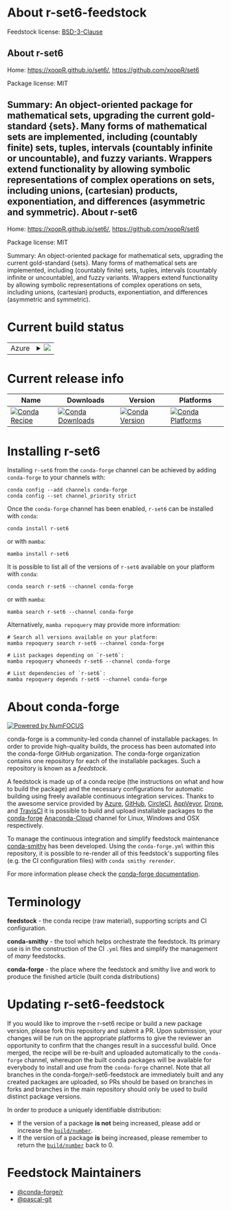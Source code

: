 About r-set6-feedstock
======================

Feedstock license: [BSD-3-Clause](https://github.com/conda-forge/r-set6-feedstock/blob/main/LICENSE.txt)

About r-set6
------------

Home: https://xoopR.github.io/set6/, https://github.com/xoopR/set6

Package license: MIT

Summary: An object-oriented package for mathematical sets, upgrading the current gold-standard {sets}. Many forms of mathematical sets are implemented, including (countably finite) sets, tuples, intervals (countably infinite or uncountable), and fuzzy variants. Wrappers extend functionality by allowing symbolic representations of complex operations on sets, including unions, (cartesian) products, exponentiation, and differences (asymmetric and symmetric).
About r-set6
------------

Home: https://xoopR.github.io/set6/, https://github.com/xoopR/set6

Package license: MIT

Summary: An object-oriented package for mathematical sets, upgrading the current gold-standard {sets}. Many forms of mathematical sets are implemented, including (countably finite) sets, tuples, intervals (countably infinite or uncountable), and fuzzy variants. Wrappers extend functionality by allowing symbolic representations of complex operations on sets, including unions, (cartesian) products, exponentiation, and differences (asymmetric and symmetric).

Current build status
====================


<table>
    
  <tr>
    <td>Azure</td>
    <td>
      <details>
        <summary>
          <a href="https://dev.azure.com/conda-forge/feedstock-builds/_build/latest?definitionId=11746&branchName=main">
            <img src="https://dev.azure.com/conda-forge/feedstock-builds/_apis/build/status/r-set6-feedstock?branchName=main">
          </a>
        </summary>
        <table>
          <thead><tr><th>Variant</th><th>Status</th></tr></thead>
          <tbody><tr>
              <td>linux_64_r_base4.2</td>
              <td>
                <a href="https://dev.azure.com/conda-forge/feedstock-builds/_build/latest?definitionId=11746&branchName=main">
                  <img src="https://dev.azure.com/conda-forge/feedstock-builds/_apis/build/status/r-set6-feedstock?branchName=main&jobName=linux&configuration=linux%20linux_64_r_base4.2" alt="variant">
                </a>
              </td>
            </tr><tr>
              <td>linux_64_r_base4.3</td>
              <td>
                <a href="https://dev.azure.com/conda-forge/feedstock-builds/_build/latest?definitionId=11746&branchName=main">
                  <img src="https://dev.azure.com/conda-forge/feedstock-builds/_apis/build/status/r-set6-feedstock?branchName=main&jobName=linux&configuration=linux%20linux_64_r_base4.3" alt="variant">
                </a>
              </td>
            </tr><tr>
              <td>osx_64_r_base4.2</td>
              <td>
                <a href="https://dev.azure.com/conda-forge/feedstock-builds/_build/latest?definitionId=11746&branchName=main">
                  <img src="https://dev.azure.com/conda-forge/feedstock-builds/_apis/build/status/r-set6-feedstock?branchName=main&jobName=osx&configuration=osx%20osx_64_r_base4.2" alt="variant">
                </a>
              </td>
            </tr><tr>
              <td>osx_64_r_base4.3</td>
              <td>
                <a href="https://dev.azure.com/conda-forge/feedstock-builds/_build/latest?definitionId=11746&branchName=main">
                  <img src="https://dev.azure.com/conda-forge/feedstock-builds/_apis/build/status/r-set6-feedstock?branchName=main&jobName=osx&configuration=osx%20osx_64_r_base4.3" alt="variant">
                </a>
              </td>
            </tr><tr>
              <td>win_64</td>
              <td>
                <a href="https://dev.azure.com/conda-forge/feedstock-builds/_build/latest?definitionId=11746&branchName=main">
                  <img src="https://dev.azure.com/conda-forge/feedstock-builds/_apis/build/status/r-set6-feedstock?branchName=main&jobName=win&configuration=win%20win_64_" alt="variant">
                </a>
              </td>
            </tr>
          </tbody>
        </table>
      </details>
    </td>
  </tr>
</table>

Current release info
====================

| Name | Downloads | Version | Platforms |
| --- | --- | --- | --- |
| [![Conda Recipe](https://img.shields.io/badge/recipe-r--set6-green.svg)](https://anaconda.org/conda-forge/r-set6) | [![Conda Downloads](https://img.shields.io/conda/dn/conda-forge/r-set6.svg)](https://anaconda.org/conda-forge/r-set6) | [![Conda Version](https://img.shields.io/conda/vn/conda-forge/r-set6.svg)](https://anaconda.org/conda-forge/r-set6) | [![Conda Platforms](https://img.shields.io/conda/pn/conda-forge/r-set6.svg)](https://anaconda.org/conda-forge/r-set6) |

Installing r-set6
=================

Installing `r-set6` from the `conda-forge` channel can be achieved by adding `conda-forge` to your channels with:

```
conda config --add channels conda-forge
conda config --set channel_priority strict
```

Once the `conda-forge` channel has been enabled, `r-set6` can be installed with `conda`:

```
conda install r-set6
```

or with `mamba`:

```
mamba install r-set6
```

It is possible to list all of the versions of `r-set6` available on your platform with `conda`:

```
conda search r-set6 --channel conda-forge
```

or with `mamba`:

```
mamba search r-set6 --channel conda-forge
```

Alternatively, `mamba repoquery` may provide more information:

```
# Search all versions available on your platform:
mamba repoquery search r-set6 --channel conda-forge

# List packages depending on `r-set6`:
mamba repoquery whoneeds r-set6 --channel conda-forge

# List dependencies of `r-set6`:
mamba repoquery depends r-set6 --channel conda-forge
```


About conda-forge
=================

[![Powered by
NumFOCUS](https://img.shields.io/badge/powered%20by-NumFOCUS-orange.svg?style=flat&colorA=E1523D&colorB=007D8A)](https://numfocus.org)

conda-forge is a community-led conda channel of installable packages.
In order to provide high-quality builds, the process has been automated into the
conda-forge GitHub organization. The conda-forge organization contains one repository
for each of the installable packages. Such a repository is known as a *feedstock*.

A feedstock is made up of a conda recipe (the instructions on what and how to build
the package) and the necessary configurations for automatic building using freely
available continuous integration services. Thanks to the awesome service provided by
[Azure](https://azure.microsoft.com/en-us/services/devops/), [GitHub](https://github.com/),
[CircleCI](https://circleci.com/), [AppVeyor](https://www.appveyor.com/),
[Drone](https://cloud.drone.io/welcome), and [TravisCI](https://travis-ci.com/)
it is possible to build and upload installable packages to the
[conda-forge](https://anaconda.org/conda-forge) [Anaconda-Cloud](https://anaconda.org/)
channel for Linux, Windows and OSX respectively.

To manage the continuous integration and simplify feedstock maintenance
[conda-smithy](https://github.com/conda-forge/conda-smithy) has been developed.
Using the ``conda-forge.yml`` within this repository, it is possible to re-render all of
this feedstock's supporting files (e.g. the CI configuration files) with ``conda smithy rerender``.

For more information please check the [conda-forge documentation](https://conda-forge.org/docs/).

Terminology
===========

**feedstock** - the conda recipe (raw material), supporting scripts and CI configuration.

**conda-smithy** - the tool which helps orchestrate the feedstock.
                   Its primary use is in the construction of the CI ``.yml`` files
                   and simplify the management of *many* feedstocks.

**conda-forge** - the place where the feedstock and smithy live and work to
                  produce the finished article (built conda distributions)


Updating r-set6-feedstock
=========================

If you would like to improve the r-set6 recipe or build a new
package version, please fork this repository and submit a PR. Upon submission,
your changes will be run on the appropriate platforms to give the reviewer an
opportunity to confirm that the changes result in a successful build. Once
merged, the recipe will be re-built and uploaded automatically to the
`conda-forge` channel, whereupon the built conda packages will be available for
everybody to install and use from the `conda-forge` channel.
Note that all branches in the conda-forge/r-set6-feedstock are
immediately built and any created packages are uploaded, so PRs should be based
on branches in forks and branches in the main repository should only be used to
build distinct package versions.

In order to produce a uniquely identifiable distribution:
 * If the version of a package **is not** being increased, please add or increase
   the [``build/number``](https://docs.conda.io/projects/conda-build/en/latest/resources/define-metadata.html#build-number-and-string).
 * If the version of a package **is** being increased, please remember to return
   the [``build/number``](https://docs.conda.io/projects/conda-build/en/latest/resources/define-metadata.html#build-number-and-string)
   back to 0.

Feedstock Maintainers
=====================

* [@conda-forge/r](https://github.com/conda-forge/r/)
* [@pascal-git](https://github.com/pascal-git/)


<!-- dummy commit to enable rerendering -->

